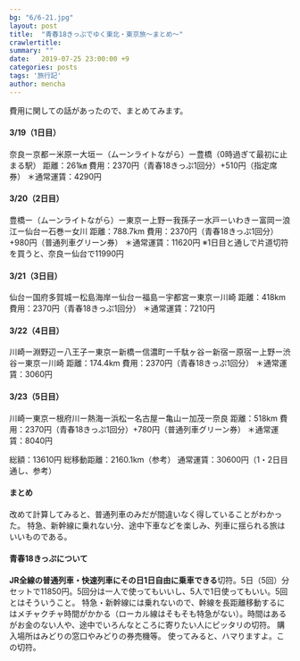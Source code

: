 ```yaml
---
bg: "6/6-21.jpg"
layout: post
title:  "青春18きっぷでゆく東北・東京旅～まとめ～"
crawlertitle: 
summary: ""
date:   2019-07-25 23:00:00 +9
categories: posts
tags: '旅行記'
author: mencha
---
```


費用に関しての話があったので、まとめてみます。

#### 3/19（1日目）
奈良ー京都ー米原ー大垣ー（ムーンライトながら）ー豊橋（0時過ぎて最初に止まる駅）
距離：261㎞
費用：2370円（青春18きっぷ1回分）+510円（指定席券）
＊通常運賃：4290円

#### 3/20（2日目）
豊橋ー（ムーンライトながら）ー東京ー上野ー我孫子ー水戸ーいわきー富岡ー浪江ー仙台ー石巻ー女川
距離：788.7km
費用：2370円（青春18きっぷ1回分）+980円（普通列車グリーン券）
＊通常運賃：11620円
※1日目と通しで片道切符を買うと、奈良ー仙台で11990円

#### 3/21（3日目）
仙台ー国府多賀城ー松島海岸ー仙台ー福島ー宇都宮ー東京ー川崎
距離：418km
費用：2370円（青春18きっぷ1回分）
＊通常運賃：7210円

#### 3/22（4日目）
川崎ー淵野辺ー八王子ー東京ー新橋ー信濃町ー千駄ヶ谷ー新宿ー原宿ー上野ー渋谷ー東京ー川崎
距離：174.4km
費用：2370円（青春18きっぷ1回分）
＊通常運賃：3060円

#### 3/23（5日目）
川崎ー東京ー根府川ー熱海ー浜松ー名古屋ー亀山ー加茂ー奈良
距離：518km
費用：2370円（青春18きっぷ1回分）+780円（普通列車グリーン券）
＊通常運賃：8040円

総額：13610円
総移動距離：2160.1km（参考）
通常運賃：30600円（1・2日目通し、参考）

#### まとめ
改めて計算してみると、普通列車のみだが間違いなく得していることがわかった。
特急、新幹線に乗れない分、途中下車などを楽しみ、列車に揺られる旅はいいものである。

#### 青春18きっぷについて
**JR全線の普通列車・快速列車にその日1日自由に乗車できる**切符。5日（5回）分セットで11850円。5回分は一人で使ってもいいし、5人で1日使ってもいい。5回とはそういうこと。
特急・新幹線には乗れないので、幹線を長距離移動するにはメチャクチャ時間がかかる（ローカル線はそもそも特急がない）。時間はあるがお金のない人や、途中でいろんなところに寄りたい人にピッタリの切符。
購入場所はみどりの窓口やみどりの券売機等。
使ってみると、ハマりますよ。この切符。


